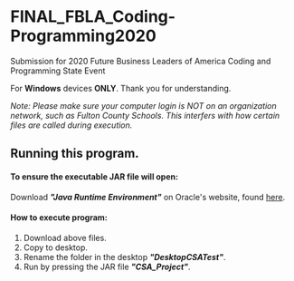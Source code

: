 # FINAL_FBLA_Coding-Programming2020
Submission for 2020 Future Business Leaders of America Coding and Programming State Event

For **Windows** devices **ONLY**. Thank you for understanding.

*Note: Please make sure your computer login is NOT on an organization network, such as Fulton County Schools. This interfers with how certain files are called during execution.*

## Running this program.
#### To ensure the executable JAR file will open:
Download ***"Java Runtime Environment"*** on Oracle's website, found [here](https://www.java.com/en/download/).
  
#### How to execute program:
1. Download above files.
2. Copy to desktop.
3. Rename the folder in the desktop ***"DesktopCSATest"***.
4. Run by pressing the JAR file ***"CSA_Project"***.
